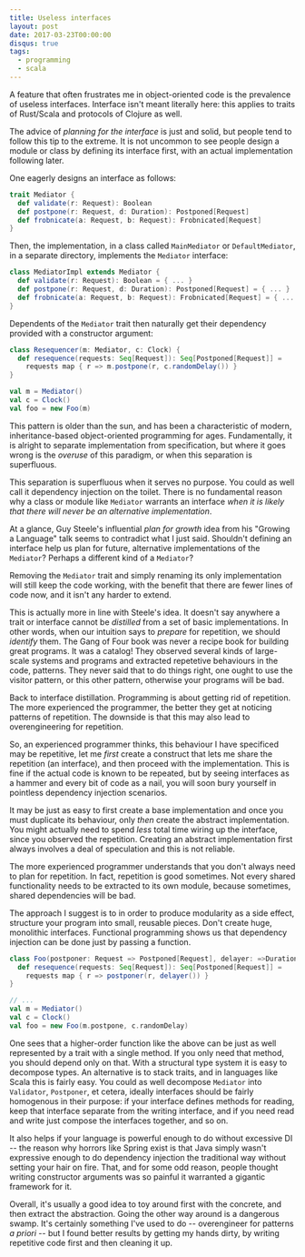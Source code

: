 ```yaml
---
title: Useless interfaces 
layout: post
date: 2017-03-23T00:00:00
disqus: true
tags:
  - programming
  - scala
---
```


A feature that often frustrates me in object-oriented code is the prevalence of useless
interfaces. Interface isn't meant literally here: this applies to traits of Rust/Scala and protocols
of Clojure as well.

The advice of *planning for the interface* is just and solid, but people tend to follow this tip to
the extreme. It is not uncommon to see people design a module or class by defining its interface
first, with an actual implementation following later.
<!--break-->

One eagerly designs an interface as follows:

```scala
trait Mediator {
  def validate(r: Request): Boolean
  def postpone(r: Request, d: Duration): Postponed[Request]
  def frobnicate(a: Request, b: Request): Frobnicated[Request]
}
```

Then, the implementation, in a class called `MainMediator` or `DefaultMediator`, in a separate
directory, implements the `Mediator` interface:

```scala
class MediatorImpl extends Mediator {
  def validate(r: Request): Boolean = { ... }
  def postpone(r: Request, d: Duration): Postponed[Request] = { ... }
  def frobnicate(a: Request, b: Request): Frobnicated[Request] = { ... }
}
```

Dependents of the `Mediator` trait then naturally get their dependency provided with a constructor
argument:

```scala
class Resequencer(m: Mediator, c: Clock) {
  def resequence(requests: Seq[Request]): Seq[Postponed[Request]] = 
    requests map { r => m.postpone(r, c.randomDelay()) }
}

val m = Mediator()
val c = Clock()
val foo = new Foo(m)
```

This pattern is older than the sun, and has been a characteristic of modern, inheritance-based
object-oriented programming for ages. Fundamentally, it is alright to separate implementation from
specification, but where it goes wrong is the *overuse* of this paradigm, or when this separation is
superfluous.

This separation is superfluous when it serves no purpose. You could as well call it dependency
injection on the toilet. There is no fundamental reason why a class or module like `Mediator`
warrants an interface *when it is likely that there will never be an alternative implementation*.

At a glance, Guy Steele's influential *plan for growth* idea from his "Growing a Language" talk
seems to contradict what I just said. Shouldn't defining an interface help us plan for future,
alternative implementations of the `Mediator`? Perhaps a different kind of a `Mediator`? 

Removing the `Mediator` trait and simply renaming its only implementation will still keep the code
working, with the benefit that there are fewer lines of code now, and it isn't any harder to extend.

This is actually more in line with Steele's idea. It doesn't say anywhere a trait or interface
cannot be *distilled* from a set of basic implementations. In other words, when our intuition says
to *prepare* for repetition, we should *identify* them. The Gang of Four book was never a
recipe book for building great programs. It was a catalog! They observed several kinds of
large-scale systems and programs and extracted repetetive behaviours in the code, patterns. They
never said that to do things right, one ought to use the visitor pattern, or this other pattern,
otherwise your programs will be bad.

Back to interface distillation. Programming is about getting rid of repetition. The more experienced
the programmer, the better they get at noticing patterns of repetition. The downside is that this
may also lead to overengineering for repetition.

So, an experienced programmer thinks, this behaviour I have specificed may be repetitive, let me
*first* create a construct that lets me share the repetition (an interface), and then proceed with
the implementation. This is fine if the actual code is known to be repeated, but by seeing
interfaces as a hammer and every bit of code as a nail, you will soon bury yourself in pointless
dependency injection scenarios.

It may be just as easy to first create a base implementation and once you must duplicate its
behaviour, only *then* create the abstract implementation. You might actually need to spend *less*
total time wiring up the interface, since you observed the repetition. Creating an abstract
implementation first always involves a deal of speculation and this is not reliable.

The more experienced programmer understands that you don't always need to plan for repetition. In
fact, repetition is good sometimes. Not every shared functionality needs to be extracted to its own
module, because sometimes, shared dependencies will be bad. 

The approach I suggest is to in order to produce modularity as a side effect, structure your program
into small, reusable pieces. Don't create huge, monolithic interfaces. Functional programming shows
us that dependency injection can be done just by passing a function.

```scala
class Foo(postponer: Request => Postponed[Request], delayer: =>Duration) {
  def resequence(requests: Seq[Request]): Seq[Postponed[Request]] = 
    requests map { r => postponer(r, delayer()) }
}

// ...
val m = Mediator()
val c = Clock()
val foo = new Foo(m.postpone, c.randomDelay)
```

One sees that a higher-order function like the above can be just as well represented by a trait with
a single method. If you only need that method, you should depend only on that. With a structural
type system it is easy to decompose types. An alternative is to stack traits, and in languages like
Scala this is fairly easy. You could as well decompose `Mediator` into `Validator`, `Postponer`, et
cetera, ideally interfaces should be fairly homogenous in their purpose: if your interface defines
methods for reading, keep that interface separate from the writing interface, and if you need read
and write just compose the interfaces together, and so on.

It also helps if your language is powerful enough to do without excessive DI -- the reason why
horrors like Spring exist is that Java simply wasn't expressive enough to do dependency injection
the traditional way without setting your hair on fire. That, and for some odd reason, people thought
writing constructor arguments was so painful it warranted a gigantic framework for it.

Overall, it's usually a good idea to toy around first with the concrete, and then extract the
abstraction. Going the other way around is a dangerous swamp. It's certainly something I've used to
do -- overengineer for patterns *a priori* -- but I found better results by getting my hands dirty,
by writing repetitive code first and then cleaning it up. 
